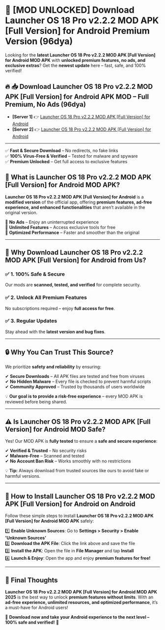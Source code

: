 # 🚀 [MOD UNLOCKED] Download Launcher OS 18 Pro v2.2.2 MOD APK [Full Version] for Android Premium Version (96dya)

Looking for the **latest Launcher OS 18 Pro v2.2.2 MOD APK [Full Version] for Android MOD APK** with **unlocked premium features, no ads, and exclusive extras**? Get the **newest update** here – fast, safe, and 100% verified!  


## 🔥 📥 Download Launcher OS 18 Pro v2.2.2 MOD APK [Full Version] for Android APK MOD – Full Premium, No Ads (96dya)

- **[Server 1]** 👉 [Launcher OS 18 Pro v2.2.2 MOD APK [Full Version] for Android](https://apkcomod.com?title=Launcher_OS_18_Pro_v2.2.2_MOD_APK_[Full_Version]_for_Android)  
- **[Server 2]** 👉 [Launcher OS 18 Pro v2.2.2 MOD APK [Full Version] for Android](https://apkcomod.com?title=Launcher_OS_18_Pro_v2.2.2_MOD_APK_[Full_Version]_for_Android)  

---
✅ **Fast & Secure Download** – No redirects, no fake links  
✅ **100% Virus-Free & Verified** – Tested for malware and spyware  
✅ **Premium Unlocked** – Get full access to exclusive features  


## 📌 What is Launcher OS 18 Pro v2.2.2 MOD APK [Full Version] for Android MOD APK?

**Launcher OS 18 Pro v2.2.2 MOD APK [Full Version] for Android** is a **modified version** of the official app, offering **premium features, ad-free experience, and enhanced functionalities** that aren’t available in the original version.  

🔹 **No Ads** – Enjoy an uninterrupted experience  
🔹 **Unlimited Features** – Access exclusive tools for free  
🔹 **Optimized Performance** – Faster and smoother than the original  

---

## 🌟 Why Download Launcher OS 18 Pro v2.2.2 MOD APK [Full Version] for Android from Us?

### ✅ 1. 100% Safe & Secure  
Our mods are **scanned, tested, and verified** for complete security.  

### ✅ 2. Unlock All Premium Features  
No subscriptions required – enjoy **full access for free**.  

### ✅ 3. Regular Updates  
Stay ahead with the **latest version and bug fixes**.  

---

## 🔒 Why You Can Trust This Source?

We prioritize **safety and reliability** by ensuring:  

✔ **Secure Downloads** – All APK files are tested and free from viruses  
✔ **No Hidden Malware** – Every file is checked to prevent harmful scripts  
✔ **Community Approved** – Trusted by thousands of users worldwide  

💡 **Our goal is to provide a risk-free experience** – every MOD APK is reviewed before being shared.  

---

## ⚠️ Is Launcher OS 18 Pro v2.2.2 MOD APK [Full Version] for Android MOD Safe?

Yes! Our MOD APK is **fully tested** to ensure a **safe and secure experience**:  

✔ **Verified & Trusted** – No security risks  
✔ **Malware-Free** – Scanned and tested  
✔ **No Account Ban Risk** – Works smoothly with no restrictions  

💡 **Tip:** Always download from trusted sources like ours to avoid fake or harmful versions.  

---

## 📲 How to Install Launcher OS 18 Pro v2.2.2 MOD APK [Full Version] for Android on Android

Follow these simple steps to install **Launcher OS 18 Pro v2.2.2 MOD APK [Full Version] for Android MOD APK** safely:  

1️⃣ **Enable Unknown Sources**: Go to **Settings > Security > Enable 'Unknown Sources'**  
2️⃣ **Download the APK File**: Click the link above and save the file  
3️⃣ **Install the APK**: Open the file in **File Manager** and tap **Install**  
4️⃣ **Launch & Enjoy**: Open the app and enjoy **premium features for free!**  

---

## 🚀 Final Thoughts

**Launcher OS 18 Pro v2.2.2 MOD APK [Full Version] for Android MOD APK 2025** is the best way to unlock **premium features without limits**. With an **ad-free experience, unlimited resources, and optimized performance**, it’s a must-have for Android users!  

🔻 **Download now and take your Android experience to the next level – 100% safe and verified!** 🔻
